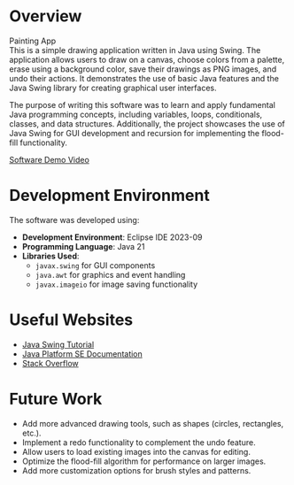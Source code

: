 # Overview
Painting App  
This is a simple drawing application written in Java using Swing. The application allows users to draw on a canvas, choose colors from a palette, erase using a background color, save their drawings as PNG images, and undo their actions. It demonstrates the use of basic Java features and the Java Swing library for creating graphical user interfaces.

The purpose of writing this software was to learn and apply fundamental Java programming concepts, including variables, loops, conditionals, classes, and data structures. Additionally, the project showcases the use of Java Swing for GUI development and recursion for implementing the flood-fill functionality.

[Software Demo Video](http://youtube.link.goes.here)

# Development Environment
The software was developed using:
- **Development Environment**: Eclipse IDE 2023-09
- **Programming Language**: Java 21
- **Libraries Used**: 
  - `javax.swing` for GUI components
  - `java.awt` for graphics and event handling
  - `javax.imageio` for image saving functionality

# Useful Websites
- [Java Swing Tutorial](https://docs.oracle.com/javase/tutorial/uiswing/)  
- [Java Platform SE Documentation](https://docs.oracle.com/en/java/javase/21/docs/api/)  
- [Stack Overflow](https://stackoverflow.com)  

# Future Work
- Add more advanced drawing tools, such as shapes (circles, rectangles, etc.).
- Implement a redo functionality to complement the undo feature.
- Allow users to load existing images into the canvas for editing.
- Optimize the flood-fill algorithm for performance on larger images.
- Add more customization options for brush styles and patterns.